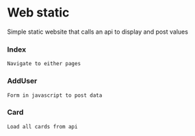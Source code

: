 # Web static

Simple static website that calls an api to display and post values

### Index

    Navigate to either pages

### AddUser

    Form in javascript to post data

### Card

    Load all cards from api
